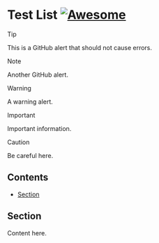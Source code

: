 # Test List [![Awesome](https://awesome.re/badge.svg)](https://awesome.re)

> [!TIP]
> This is a GitHub alert that should not cause errors.

> [!NOTE]
> Another GitHub alert.

> [!WARNING]
> A warning alert.

> [!IMPORTANT]
> Important information.

> [!CAUTION]
> Be careful here.

## Contents

- [Section](#section)

## Section

Content here.
